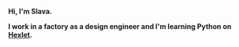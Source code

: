 **Hi, I'm Slava.**

**I work in a factory as a design engineer and I'm learning Python on [Hexlet](https://hexlet.io).**
